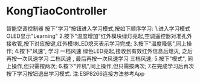 # KongTiaoController
 智能空调控制器
按下"学习"按钮进入学习模式,按如下顺序学习:
    1.进入学习模式OLED显示"Learning"
    2.按下"温度增加"红外模块绿灯亮起,空调遥控器对准孔外接收管,按下对应按键,红外模块LED熄灭表示学习完成;
    3.按下"温度降低",同上操作;
    4.按下"风速", 学习 一档风速 绿色LED亮起,接收到有效红外信息后熄灭,
    之后再按一次风速学习 二档风速 ,
    最后再按一次风速学习 三档风速;
    5.按下"模式", 同上操作,但只需按两次;
    6.按下"开机",同上操作,但只需按两次;
    7.在完成学习后再次按下学习按钮退出学习模式.
    注:ESP8266连接方法参考App